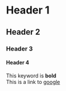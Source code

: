 # Header 1
## Header 2
### Header 3
#### Header 4
This keyword is **bold**  
This is a link to [google](https://www.google.com)

